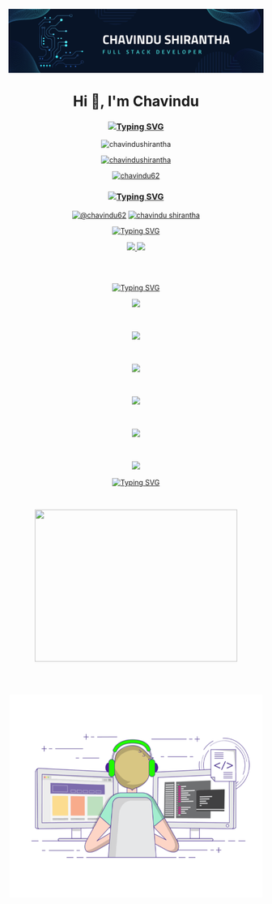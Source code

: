 <p align="center"><img align="center" alt="gif" src="https://github.com/ChavinduShirantha/ChavinduShirantha/blob/main/Navy%20Blue%20Geometric%20Technology%20LinkedIn%20Banner.png" width="" height="" /></p>

<h1 align="center">Hi 👋, I'm Chavindu</h1>
<h3 align="center"><a href="https://git.io/typing-svg"><img src="https://readme-typing-svg.demolab.com?font=Fira+Code&weight=500&size=25&pause=1000&center=true&width=700&lines=A+passionate+frontend+developer+from+Sri+Lanka" alt="Typing SVG" /></a></h3>

<p align="center"> <img src="https://komarev.com/ghpvc/?username=chavindushirantha&label=Profile%20views&color=0e75b6&style=flat" alt="chavindushirantha" /> </p>

<p align="center"> <a href="https://github.com/ryo-ma/github-profile-trophy"><img src="https://github-profile-trophy.vercel.app/?username=chavindushirantha" alt="chavindushirantha" /></a> </p>

<p align="center"> <a href="https://twitter.com/@chavindu62" target="blank"><img src="https://img.shields.io/twitter/follow/chavindu62?logo=twitter&style=for-the-badge" alt="chavindu62" /></a> </p>

<h3 align="center"><a href="https://git.io/typing-svg"><img src="https://readme-typing-svg.demolab.com?font=Fira+Code&weight=500&size=25&pause=1000&color=48F3F7&center=true&width=700&lines=Connect+with+me%3A" alt="Typing SVG" /></a></h3>
<p align="center">
<a href="https://twitter.com/chavindu62" target="blank"><img align="center" src="https://raw.githubusercontent.com/rahuldkjain/github-profile-readme-generator/master/src/images/icons/Social/twitter.svg" alt="@chavindu62" height="30" width="40" /></a>
<a href="https://www.linkedin.com/in/chavindu-shirantha-b5b857264/" target="blank"><img align="center" src="https://raw.githubusercontent.com/rahuldkjain/github-profile-readme-generator/master/src/images/icons/Social/linked-in-alt.svg" alt="chavindu shirantha" height="30" width="40" /></a>
</p>

<p align="center">
<a href="https://git.io/typing-svg"><img src="https://readme-typing-svg.demolab.com?font=Fira+Code&weight=500&size=25&pause=1000&color=7DE8F7&center=true&width=700&lines=Languages+and+Tools%3A" alt="Typing SVG" /></a>
</p>

<p align="center">
  <a href="https://skillicons.dev">
     <img src="https://skillicons.dev/icons?i=hibernate,html,idea,java,js,bootstrap,powershell,mysql,nodejs" />
   <img src="https://skillicons.dev/icons?i=css,figma,git,github,linkedin,vscode,ps" />
  </a>
</p>

<br><br>

<p align="center">
<a href="https://git.io/typing-svg"><img src="https://readme-typing-svg.demolab.com?font=Fira+Code&weight=100&size=25&pause=1000&color=F7F539E3&center=true&width=1000&lines=-------------------------------------------------------------------------------------------------" alt="Typing SVG" /></a>
</p>  

<p align="center">
  
  <img src="http://github-profile-summary-cards.vercel.app/api/cards/profile-details?username=Chavindushirantha&theme=tokyonight" />
  
 <p>
   
<br>

<p align="center">
  
  <img src="http://github-profile-summary-cards.vercel.app/api/cards/productive-time?username=ChavinduShirantha&theme=tokyonight&utcOffset=8" />
  
 <p>
<br>   

<p align="center">
  
  <img src="http://github-profile-summary-cards.vercel.app/api/cards/most-commit-language?username=ChavinduShirantha&theme=tokyonight" />
  
 <p>

  <br>
<p align="center">
   
  <img src="https://github-readme-stats.vercel.app/api?username=ChavinduShirantha&&show_icons=true&count_private=true&theme=github_dark">
  
 <p>

 <br>
 
 <p align="center">
        
<img src ="https://github-readme-streak-stats.herokuapp.com?user=ChavinduShirantha&theme=navy-gear">
  
<p>
  
<br>

<p align="center">
             
<img src="https://github-readme-stats.vercel.app/api/top-langs/?username=ChavinduShirantha&layout=compact&theme=github_dark"/>
  
<p>
  
<p align="center">
<a href="https://git.io/typing-svg"><img src="https://readme-typing-svg.demolab.com?font=Fira+Code&weight=100&size=25&pause=1000&color=F7F539E3&center=true&width=1000&lines=-------------------------------------------------------------------------------------------------" alt="Typing SVG" /></a>
</p> 
<br>

<p align="center"><img  src="https://www.fleetscience.org/sites/default/files/images/ai%20gif.gif"  width="400" height="300"></p>
<br>
<br>
<p align="center"><img align="center" alt="gif" src="https://github.com/ChavinduShirantha/ChavinduShirantha/blob/main/68747470733a2f2f696d616765732e73717561726573706163652d63646e2e636f6d2f636f6e74656e742f76312f3537363966633430316236333162616231616464623261622f313534313538303631313632342d5445363451474b524a4738535741495553374e532f6b653.gif" width="500" height="400" /></p>
